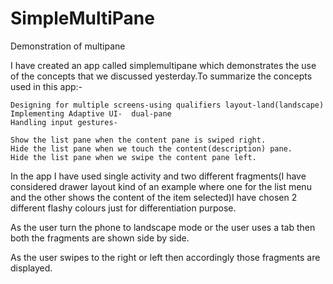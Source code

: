 # SimpleMultiPane
Demonstration of multipane

 I have created an app called simplemultipane which demonstrates the use of the concepts that we discussed yesterday.To summarize the concepts used in this app:-

    Designing for multiple screens-using qualifiers layout-land(landscape)
    Implementing Adaptive UI-  dual-pane
    Handling input gestures-

    Show the list pane when the content pane is swiped right.
    Hide the list pane when we touch the content(description) pane.
    Hide the list pane when we swipe the content pane left.


In the app I have used single activity and two different fragments(I have considered drawer layout kind of an example where one for the list menu and the other shows the content of the item selected)I have chosen 2 different flashy colours just for differentiation purpose.

As the user turn the phone to landscape mode or the user uses a tab then both the fragments are shown side by side.

As the user swipes to the right or left then accordingly those fragments are displayed.

